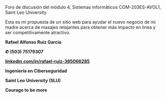 Foro de discusión del módulo 4, Sistemas informáticos COM-203ES-AVOL1, Saint Leo University

Esta es mi propuesta de un sitio web para ayudar el nuevo negocio de mi madre acerca de masajes relajantes para obtener más impacto en linea y ser competitivamente atractivo.


**Rafael Alfonso Ruíz García**

**✆ (503) 75179307**

**[linkedin.com/in/rafael-ruíz-385066285](https://www.linkedin.com/in/rafael-ru%C3%ADz-385066285)**

**Ingeniería en Ciberseguridad**

**Saint Leo University (SLU)**

**Courage to be more**
